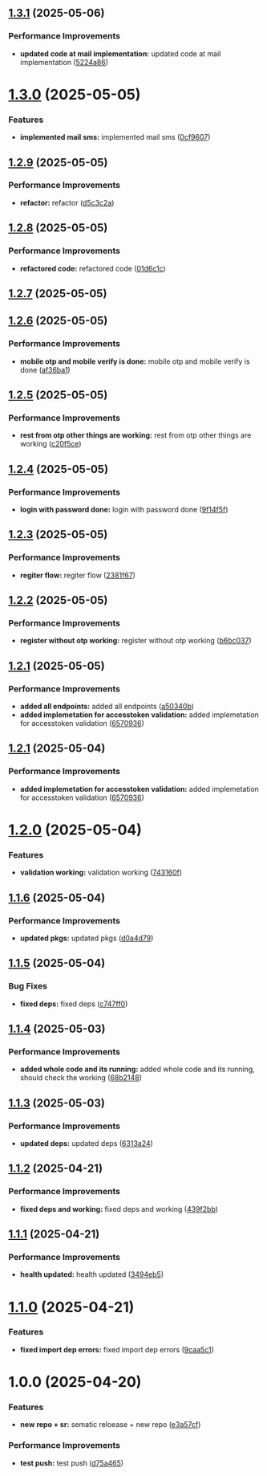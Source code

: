 ## [1.3.1](https://github.com/leocodeio-njs/njs-um/compare/v1.3.0...v1.3.1) (2025-05-06)


### Performance Improvements

* **updated code at mail implementation:** updated code at mail implementation ([5224a86](https://github.com/leocodeio-njs/njs-um/commit/5224a861039fc45c3619b6cbb88c58ef0ff430fc))

# [1.3.0](https://github.com/leocodeio-njs/njs-um/compare/v1.2.9...v1.3.0) (2025-05-05)


### Features

* **implemented mail sms:** implemented mail sms ([0cf9607](https://github.com/leocodeio-njs/njs-um/commit/0cf9607e768e4b21cf91a81b3ac41ff740395c9a))

## [1.2.9](https://github.com/leocodeio-njs/njs-um/compare/v1.2.8...v1.2.9) (2025-05-05)


### Performance Improvements

* **refactor:** refactor ([d5c3c2a](https://github.com/leocodeio-njs/njs-um/commit/d5c3c2a4b6d1e6dd1b89eac4a2053dcc14ea4616))

## [1.2.8](https://github.com/leocodeio-njs/njs-um/compare/v1.2.7...v1.2.8) (2025-05-05)


### Performance Improvements

* **refactored code:** refactored code ([01d6c1c](https://github.com/leocodeio-njs/njs-um/commit/01d6c1c08e2c9b4b7aac4808a73fbbac4e0e0194))

## [1.2.7](https://github.com/leocodeio-njs/njs-um/compare/v1.2.6...v1.2.7) (2025-05-05)

## [1.2.6](https://github.com/leocodeio-njs/njs-um/compare/v1.2.5...v1.2.6) (2025-05-05)


### Performance Improvements

* **mobile otp and mobile verify is done:** mobile otp and mobile verify is done ([af36ba1](https://github.com/leocodeio-njs/njs-um/commit/af36ba132fc0181beab1ffa49c9d04eea3bce7a6))

## [1.2.5](https://github.com/leocodeio-njs/njs-um/compare/v1.2.4...v1.2.5) (2025-05-05)


### Performance Improvements

* **rest from otp other things are working:** rest from otp other things are working ([c20f5ce](https://github.com/leocodeio-njs/njs-um/commit/c20f5ce2ffc9cc2e7726b5d21a00da153cbd0e64))

## [1.2.4](https://github.com/leocodeio-njs/njs-um/compare/v1.2.3...v1.2.4) (2025-05-05)


### Performance Improvements

* **login with password done:** login with password done ([9f14f5f](https://github.com/leocodeio-njs/njs-um/commit/9f14f5fec306d5a403b1da37a5d77c0d5ad18bc6))

## [1.2.3](https://github.com/leocodeio-njs/njs-um/compare/v1.2.2...v1.2.3) (2025-05-05)


### Performance Improvements

* **regiter flow:** regiter flow ([2381f67](https://github.com/leocodeio-njs/njs-um/commit/2381f675c6cf2cf1ffec297c204990ecb9dccf3e))

## [1.2.2](https://github.com/leocodeio-njs/njs-um/compare/v1.2.1...v1.2.2) (2025-05-05)


### Performance Improvements

* **register without otp working:** register without otp working ([b6bc037](https://github.com/leocodeio-njs/njs-um/commit/b6bc037e74498ceecfacef2d08d78a106ba1e8a9))

## [1.2.1](https://github.com/leocodeio-njs/njs-um/compare/v1.2.0...v1.2.1) (2025-05-05)


### Performance Improvements

* **added all endpoints:** added all endpoints ([a50340b](https://github.com/leocodeio-njs/njs-um/commit/a50340b7b6a53def6724977c323583df222f6ec0))
* **added implemetation for accesstoken validation:** added implemetation for accesstoken validation ([6570936](https://github.com/leocodeio-njs/njs-um/commit/6570936295665e77c926aca960280149d29e30b9))

## [1.2.1](https://github.com/leocodeio-njs/njs-um/compare/v1.2.0...v1.2.1) (2025-05-04)


### Performance Improvements

* **added implemetation for accesstoken validation:** added implemetation for accesstoken validation ([6570936](https://github.com/leocodeio-njs/njs-um/commit/6570936295665e77c926aca960280149d29e30b9))

# [1.2.0](https://github.com/leocodeio-njs/njs-um/compare/v1.1.6...v1.2.0) (2025-05-04)


### Features

* **validation working:** validation working ([743160f](https://github.com/leocodeio-njs/njs-um/commit/743160fea17b141139310cbc89303d0fd6f32a02))

## [1.1.6](https://github.com/leocodeio-njs/njs-um/compare/v1.1.5...v1.1.6) (2025-05-04)


### Performance Improvements

* **updated pkgs:** updated pkgs ([d0a4d79](https://github.com/leocodeio-njs/njs-um/commit/d0a4d79cbf038cf093bcb2795f4856005262fcb1))

## [1.1.5](https://github.com/leocodeio-njs/njs-um/compare/v1.1.4...v1.1.5) (2025-05-04)


### Bug Fixes

* **fixed deps:** fixed deps ([c747ff0](https://github.com/leocodeio-njs/njs-um/commit/c747ff020d53487ecd13356836955df1bc4c7c33))

## [1.1.4](https://github.com/leocodeio-njs/njs-um/compare/v1.1.3...v1.1.4) (2025-05-03)


### Performance Improvements

* **added whole code and its running:** added whole code and its running, should check the working ([68b2148](https://github.com/leocodeio-njs/njs-um/commit/68b21483265f7fad031aab6ec9148d95a27455dc))

## [1.1.3](https://github.com/leocodeio-njs/njs-um/compare/v1.1.2...v1.1.3) (2025-05-03)


### Performance Improvements

* **updated deps:** updated deps ([6313a24](https://github.com/leocodeio-njs/njs-um/commit/6313a24d5e024db75072529dbc8ceb5a43ca4f94))

## [1.1.2](https://github.com/leocodeio-njs/njs-um/compare/v1.1.1...v1.1.2) (2025-04-21)


### Performance Improvements

* **fixed deps and working:** fixed deps and working ([439f2bb](https://github.com/leocodeio-njs/njs-um/commit/439f2bbf3a7cf72617bd25266992993a557acb75))

## [1.1.1](https://github.com/leocodeio-njs/njs-um/compare/v1.1.0...v1.1.1) (2025-04-21)


### Performance Improvements

* **health updated:** health updated ([3494eb5](https://github.com/leocodeio-njs/njs-um/commit/3494eb5f1aabdb30106410cbaeda6b6fb5248c57))

# [1.1.0](https://github.com/leocodeio-njs/njs-um/compare/v1.0.0...v1.1.0) (2025-04-21)


### Features

* **fixed import dep errors:** fixed import dep errors ([9caa5c1](https://github.com/leocodeio-njs/njs-um/commit/9caa5c1e2f6d62a0ef63ea23dd837afc6618ba29))

# 1.0.0 (2025-04-20)


### Features

* **new repo + sr:** sematic reloease + new repo ([e3a57cf](https://github.com/leocodeio-njs/njs-um/commit/e3a57cf2d379397511f0a1e5ed49b262835b8b1f))


### Performance Improvements

* **test push:** test push ([d75a465](https://github.com/leocodeio-njs/njs-um/commit/d75a465c70e1644c2a1197ee33f25845df24ef66))
